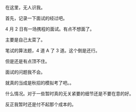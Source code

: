 在这里，无人识我。

首先，记录一下面试的经过吧。

4 月 2 日有一场携程的面试。有点不想面了。

主要是自己太菜了。

笔试的算法题，4 道 A 了 3 道。这个倒是还行。

但是还是有点顶不住。

面试的问题我不会。

就真的当成是秋招的模拟考了吧。。

什么情况。对于一些暂时真的无关紧要的细节还是不要在意的好。

反正我暂时还是付不起那个成本的。